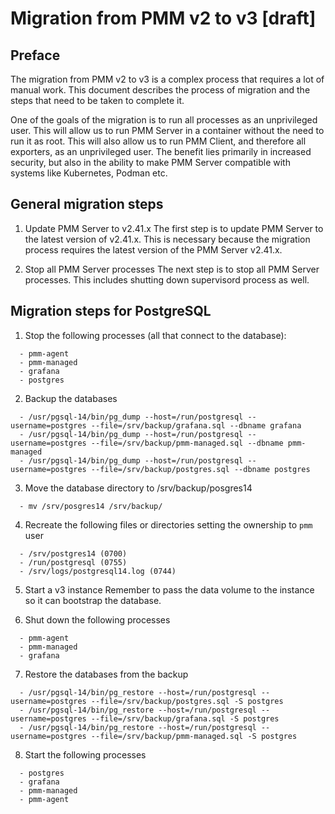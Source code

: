 # Migration from PMM v2 to v3 [draft]

## Preface
The migration from PMM v2 to v3 is a complex process that requires a lot of manual work. This document describes the process of migration and the steps that need to be taken to complete it.

One of the goals of the migration is to run all processes as an unprivileged user. This will allow us to run PMM Server in a container without the need to run it as root. This will also allow us to run PMM Client, and therefore all exporters, as an unprivileged user. The benefit lies primarily in increased security, but also in the ability to make PMM Server compatible with systems like Kubernetes, Podman etc.

## General migration steps

1. Update PMM Server to v2.41.x
The first step is to update PMM Server to the latest version of v2.41.x. This is necessary because the migration process requires the latest version of the PMM Server v2.41.x.

2. Stop all PMM Server processes
The next step is to stop all PMM Server processes. This includes shutting down supervisord process as well.


## Migration steps for PostgreSQL

1. Stop the following processes (all that connect to the database):
```
  - pmm-agent
  - pmm-managed
  - grafana
  - postgres
```

2. Backup the databases
```
  - /usr/pgsql-14/bin/pg_dump --host=/run/postgresql --username=postgres --file=/srv/backup/grafana.sql --dbname grafana
  - /usr/pgsql-14/bin/pg_dump --host=/run/postgresql --username=postgres --file=/srv/backup/pmm-managed.sql --dbname pmm-managed
  - /usr/pgsql-14/bin/pg_dump --host=/run/postgresql --username=postgres --file=/srv/backup/postgres.sql --dbname postgres
```

3. Move the database directory to /srv/backup/posgres14
```
  - mv /srv/posgres14 /srv/backup/
```

4. Recreate the following files or directories setting the ownership to `pmm` user
```
  - /srv/postgres14 (0700)
  - /run/postgresql (0755)
  - /srv/logs/postgresql14.log (0744)
```

5. Start a v3 instance
Remember to pass the data volume to the instance so it can bootstrap the database.

6. Shut down the following processes
```
  - pmm-agent
  - pmm-managed
  - grafana
```

7. Restore the databases from the backup
```
  - /usr/pgsql-14/bin/pg_restore --host=/run/postgresql --username=postgres --file=/srv/backup/postgres.sql -S postgres
  - /usr/pgsql-14/bin/pg_restore --host=/run/postgresql --username=postgres --file=/srv/backup/grafana.sql -S postgres
  - /usr/pgsql-14/bin/pg_restore --host=/run/postgresql --username=postgres --file=/srv/backup/pmm-managed.sql -S postgres
```

8. Start the following processes
```
  - postgres
  - grafana
  - pmm-managed
  - pmm-agent
```
